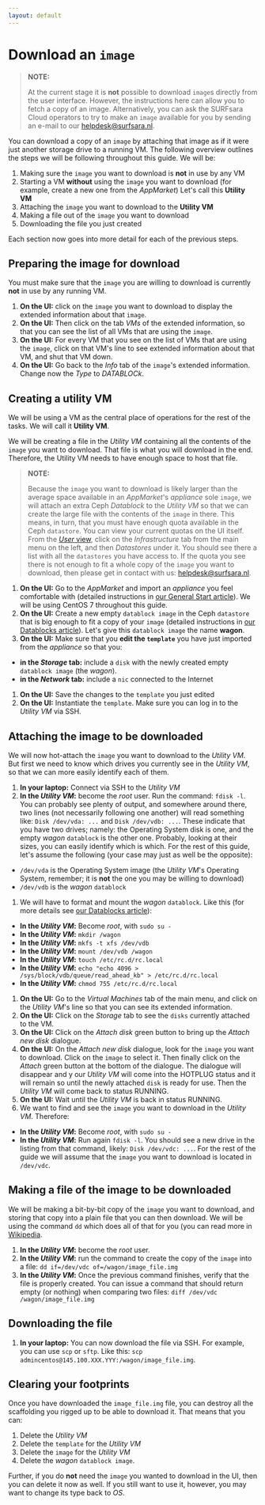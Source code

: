 ```yaml
---
layout: default
---
```

# Download an `image`

> **NOTE:**
>
> At the current stage it is **not** possible to download `image`s directly from the user interface. However, the instructions here can allow you to fetch a copy of an image. Alternatively, you can ask the SURFsara Cloud operators to try to make an `image` available for you by sending an e-mail to our [helpdesk@surfsara.nl](mailto:helpdesk@surfsara.nl).

You can download a copy of an `image` by attaching that image as if it were just another storage drive to a running VM. The following overview outlines the steps we will be following throughout this guide. We will be:

1. Making sure the `image` you want to download is **not** in use by any VM
1. Starting a VM **without** using the `image` you want to download (for example, create a new one from the _AppMarket_) Let's call this **Utility VM**
1. Attaching the `image` you want to download to the **Utility VM**
1. Making a file out of the `image` you want to download
1. Downloading the file you just created

Each section now goes into more detail for each of the previous steps.

## Preparing the image for download

You must make sure that the `image` you are willing to download is currently **not** in use by any running VM. 

1. **On the UI:** click on the `image` you want to download to display the extended information about that `image`. 
1. **On the UI:** Then click on the tab _VMs_ of the extended information, so that you can see the list of all VMs that are using the `image`. 
1. **On the UI:** For every VM that you see on the list of VMs that are using the `image`, click on that VM's line to see extended information about that VM, and shut that VM down.
1. **On the UI:** Go back to the _Info_ tab of the `image`'s extended information. Change now the _Type_ to _DATABLOCk_.

## Creating a utility VM

We will be using a VM as the central place of operations for the rest of the tasks. We will call it **Utility VM**.

We will be creating a file in the _Utility VM_ containing all the contents of the `image` you want to download. That file is what you will download in the end. Therefore, the Utility VM needs to have enough space to host that file.

> **NOTE:**
>
> Because the `image` you want to download is likely larger than the average space available in an _AppMarket_'s _appliance_ sole `image`, we will attach an extra Ceph _Datablock_ to the _Utility VM_ so that we can create the large file with the contents of the `image` in there. This means, in turn, that you must have enough quota available in the Ceph `datastore`. You can view your current quotas on the UI itself. From the [_User_ view](user-interface), click on the _Infrastructure_ tab from the main menu on the left, and then _Datastores_ under it. You should see there a list with all the `datastores` you have access to. If the quota you see there is not enough to fit a whole copy of the `image` you want to download, then please get in contact with us: [helpdesk@surfsara.nl](mailto:helpdesk@surfsara.nl).

1. **On the UI:** Go to the _AppMarket_ and import an _appliance_ you feel comfortable with (detailed instructions in [our General Start article](general-start)). We will be using CentOS 7 throughout this guide.
1. **On the UI:** Create a new empty `datablock image` in the Ceph `datastore` that is big enough to fit a copy of your `image` (detailed instructions in [our Datablocks article](create-datablocks)). Let's give this `datablock image` the name **wagon**.
1. **On the UI:** Make sure that you **edit the `template`** you have just imported from the _appliance_ so that you: 
 * **in the _Storage_ tab:** include a `disk` with the newly created empty `datablock image` (the _wagon_).
 * **in the _Network_ tab:** include a `nic` connected to the Internet
1. **On the UI:** Save the changes to the `template` you just edited
1. **On the UI:** Instantiate the `template`. Make sure you can log in to the _Utility VM_ via SSH. 

## Attaching the image to be downloaded

We will now hot-attach the `image` you want to download to the _Utility VM_. But first we need to know which drives you currently see in the _Utility VM_, so that we can more easily identify each of them.

1. **In your laptop:** Connect via SSH to the _Utility VM_
1. **In the _Utility VM_:** become the _root_ user. Run the command: `fdisk -l`. You can probably see plenty of output, and somewhere around there, two lines (not necessarily following one another) will read something like: `Disk /dev/vda: ...` and `Disk /dev/vdb: ...`. These indicate that you have two drives; namely: the Operating System disk is one, and the empty _wagon_ `datablock` is the other one. Probably, looking at their sizes, you can easily identify which is which. For the rest of this guide, let's assume the following (your case may just as well be the opposite):
 * `/dev/vda` is the Operating System image (the _Utility VM_'s Operating System, remember; it is **not** the one you may be willing to download)
 * `/dev/vdb` is the _wagon_ `datablock`
1. We will have to format and mount the _wagon_ `datablock`. Like this (for more details see [our Datablocks article](create-datablocks)):
 * **In the _Utility VM_:** Become _root_, with `sudo su -`
 * **In the _Utility VM_:** `mkdir /wagon`
 * **In the _Utility VM_:** `mkfs -t xfs /dev/vdb`
 * **In the _Utility VM_:** `mount /dev/vdb /wagon`
 * **In the _Utility VM_:** `touch /etc/rc.d/rc.local`
 * **In the _Utility VM_:** `echo "echo 4096 > /sys/block/vdb/queue/read_ahead_kb" > /etc/rc.d/rc.local`
 * **In the _Utility VM_:** `chmod 755 /etc/rc.d/rc.local`
1. **On the UI:** Go to the _Virtual Machines_ tab of the main menu, and click on the _Utility VM_'s line so that you can see its extended information.
1. **On the UI:** Click on the _Storage_ tab to see the `disks` currently attached to the VM.
1. **On the UI:** Click on the _Attach disk_ green button to bring up the _Attach new disk_ dialogue.
1. **On the UI:** On the _Attach new disk_ dialogue, look for the `image` you want to download. Click on the `image` to select it. Then finally click on the _Attach_ green button at the bottom of the dialogue. The dialogue will disappear and y our _Utility VM_ will come into the HOTPLUG status and it will remain so until the newly attached `disk` is ready for use. Then the _Utility VM_ will come back to status RUNNING.
1. **On the UI:** Wait until the _Utility VM_ is back in status RUNNING.
1. We want to find and see the `image` you want to download in the _Utility VM_. Therefore:
 * **In the _Utility VM_:** Become _root_, with `sudo su -`
 * **In the _Utility VM_:** Run again `fdisk -l`. You should see a new drive in the listing from that command, likely: `Disk /dev/vdc: ...`. For the rest of the guide we will assume that the `image` you want to download is located in `/dev/vdc`.

## Making a file of the image to be downloaded

We will be making a bit-by-bit copy of the `image` you want to download, and storing that copy into a plain file that you can then download. We will be using the command `dd` which does all of that for you (you can read more in [Wikipedia](https://en.wikipedia.org/wiki/Dd_(Unix)).

1. **In the _Utility VM_:** become the _root_ user. 
1. **In the _Utility VM_:** run the command to create the copy of the `image` into a file: `dd if=/dev/vdc of=/wagon/image_file.img`
1. **In the _Utility VM_:** Once the previous command finishes, verify that the file is properly created. You can issue a command that should return empty (or nothing) when comparing two files: `diff /dev/vdc /wagon/image_file.img`

## Downloading the file

1. **In your laptop:** You can now download the file via SSH. For example, you can use `scp` or `sftp`. Like this: `scp admincentos@145.100.XXX.YYY:/wagon/image_file.img`.

## Clearing your footprints

Once you have downloaded the `image_file.img` file, you can destroy all the scaffolding you rigged up to be able to download it. That means that you can:

1. Delete the _Utility VM_
2. Delete the `template` for the _Utility VM_
3. Delete the `image` for the _Utility VM_
4. Delete the _wagon_ `datablock image`.

Further, if you do **not** need the `image` you wanted to download in the UI, then you can delete it now as well. If you still want to use it, however, you may want to change its type back to _OS_.

